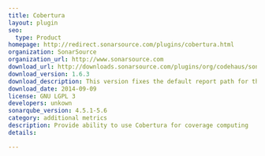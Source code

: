 ```yaml
---
title: Cobertura
layout: plugin
seo: 
  type: Product
homepage: http://redirect.sonarsource.com/plugins/cobertura.html
organization: SonarSource
organization_url: http://www.sonarsource.com
download_url: http://downloads.sonarsource.com/plugins/org/codehaus/sonar-plugins/sonar-cobertura-plugin/1.6.3/sonar-cobertura-plugin-1.6.3.jar
download_version: 1.6.3
download_description: This version fixes the default report path for the cobertura report path property.
download_date: 2014-09-09
license: GNU LGPL 3
developers: unkown
sonarqube_version: 4.5.1-5.6
category: additional metrics
description: Provide ability to use Cobertura for coverage computing
details: 

---
```

